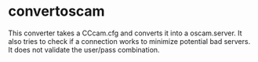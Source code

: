 # convertoscam

This converter takes a CCcam.cfg and converts it into a oscam.server. It also tries to check if a connection works to minimize potential bad servers. It does not validate the user/pass combination.
